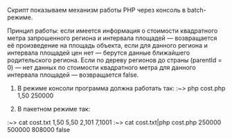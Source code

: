 Скрипт показываем механизм работы PHP через консоль в batch-режиме.

Принцип работы:
если имеется информация о стоимости квадратного метра запрошенного региона и интервала площадей — возвращается её произведение на площадь объекта, если для данного региона и интервала площадей цен нет — берутся данные ближайшего родительского региона. Если по дереву регионов до страны (parentId = 0) — нет данных по стоимости квадратного метра для данного интервала площадей — возвращается false.

1) В режиме консоли программа должна работать так:
:~> php cost.php 1,50
250000


2) В пакетном режиме так:

:~> cat cost.txt
1,50
5,50
2,101
7,1001
:~> cat cost.txt|php cost.php
250000
500000
808000
false

